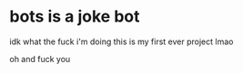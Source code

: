 # bots is a joke bot
idk what the fuck i'm doing
this is my first ever project lmao




























































oh and fuck you
